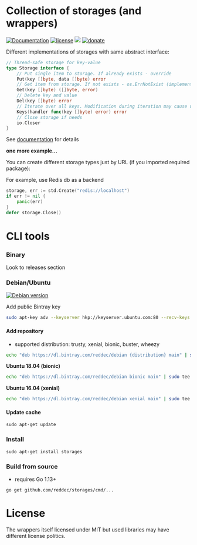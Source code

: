 # Collection of storages (and wrappers)
[![Documentation](https://img.shields.io/badge/documentation-latest-green)](https://reddec.github.io/storages/)
[![license](https://img.shields.io/github/license/reddec/storages.svg)](https://github.com/reddec/storages)
[![](https://godoc.org/github.com/reddec/storages?status.svg)](http://godoc.org/github.com/reddec/storages)
[![donate](https://img.shields.io/badge/help_by️-donate❤-ff69b4)](http://reddec.net/about/#donate)



Different implementations of storages with same abstract interface:


```go
// Thread-safe storage for key-value
type Storage interface {
	// Put single item to storage. If already exists - override
	Put(key []byte, data []byte) error
	// Get item from storage. If not exists - os.ErrNotExist (implementation independent)
	Get(key []byte) ([]byte, error)
	// Delete key and value
	Del(key []byte) error
	// Iterate over all keys. Modification during iteration may cause undefined behaviour (mostly - dead-lock)
	Keys(handler func(key []byte) error) error
    // Close storage if needs
    io.Closer
}
```

See [documentation](https://reddec.github.io/storages/) for details

**one more example...**

You can create different storage types just by URL (if you imported required package):

For example, use Redis db as a backend

```go
storage, err := std.Create("redis://localhost")
if err != nil {
    panic(err)
}
defer storage.Close()
```

# CLI tools

### Binary

Look to releases section

### Debian/Ubuntu

[![Debian version](https://api.bintray.com/packages/reddec/storages-debian/storages/images/download.svg)](https://bintray.com/reddec/storages-debian/storages/_latestVersion)

Add public Bintray key

```bash
sudo apt-key adv --keyserver hkp://keyserver.ubuntu.com:80 --recv-keys 379CE192D401AB61
```

#### Add repository

* supported distribution: trusty, xenial, bionic, buster, wheezy

```bash
echo "deb https://dl.bintray.com/reddec/debian {distribution} main" | sudo tee -a /etc/apt/sources.list
```

**Ubuntu 18.04 (bionic)**

```bash
echo "deb https://dl.bintray.com/reddec/debian bionic main" | sudo tee -a /etc/apt/sources.list
```

**Ubuntu 16.04 (xenial)**

```bash
echo "deb https://dl.bintray.com/reddec/debian xenial main" | sudo tee -a /etc/apt/sources.list
```

#### Update cache

`sudo apt-get update`

### Install

`sudo apt-get install storages`

### Build from source

* requires Go 1.13+

`go get github.com/reddec/storages/cmd/...`

# License

The wrappers itself licensed under MIT but used libraries may have different license politics.
